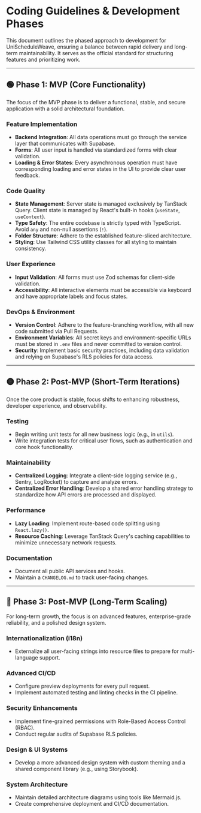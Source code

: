 # Coding Guidelines & Development Phases

This document outlines the phased approach to development for UniScheduleWeave, ensuring a balance between rapid delivery and long-term maintainability. It serves as the official standard for structuring features and prioritizing work.

---

## 🟢 Phase 1: MVP (Core Functionality)

The focus of the MVP phase is to deliver a functional, stable, and secure application with a solid architectural foundation.

### **Feature Implementation**

- **Backend Integration**: All data operations must go through the service layer that communicates with Supabase.
- **Forms**: All user input is handled via standardized forms with clear validation.
- **Loading & Error States**: Every asynchronous operation must have corresponding loading and error states in the UI to provide clear user feedback.

### **Code Quality**

- **State Management**: Server state is managed exclusively by TanStack Query. Client state is managed by React's built-in hooks (`useState`, `useContext`).
- **Type Safety**: The entire codebase is strictly typed with TypeScript. Avoid `any` and non-null assertions (`!`).
- **Folder Structure**: Adhere to the established feature-sliced architecture.
- **Styling**: Use Tailwind CSS utility classes for all styling to maintain consistency.

### **User Experience**

- **Input Validation**: All forms must use Zod schemas for client-side validation.
- **Accessibility**: All interactive elements must be accessible via keyboard and have appropriate labels and focus states.

### **DevOps & Environment**

- **Version Control**: Adhere to the feature-branching workflow, with all new code submitted via Pull Requests.
- **Environment Variables**: All secret keys and environment-specific URLs must be stored in `.env` files and never committed to version control.
- **Security**: Implement basic security practices, including data validation and relying on Supabase's RLS policies for data access.

---

## 🟡 Phase 2: Post-MVP (Short-Term Iterations)

Once the core product is stable, focus shifts to enhancing robustness, developer experience, and observability.

### **Testing**

- Begin writing unit tests for all new business logic (e.g., in `utils`).
- Write integration tests for critical user flows, such as authentication and core hook functionality.

### **Maintainability**

- **Centralized Logging**: Integrate a client-side logging service (e.g., Sentry, LogRocket) to capture and analyze errors.
- **Centralized Error Handling**: Develop a shared error handling strategy to standardize how API errors are processed and displayed.

### **Performance**

- **Lazy Loading**: Implement route-based code splitting using `React.lazy()`.
- **Resource Caching**: Leverage TanStack Query's caching capabilities to minimize unnecessary network requests.

### **Documentation**

- Document all public API services and hooks.
- Maintain a `CHANGELOG.md` to track user-facing changes.

---

## 🔵 Phase 3: Post-MVP (Long-Term Scaling)

For long-term growth, the focus is on advanced features, enterprise-grade reliability, and a polished design system.

### **Internationalization (i18n)**

- Externalize all user-facing strings into resource files to prepare for multi-language support.

### **Advanced CI/CD**

- Configure preview deployments for every pull request.
- Implement automated testing and linting checks in the CI pipeline.

### **Security Enhancements**

- Implement fine-grained permissions with Role-Based Access Control (RBAC).
- Conduct regular audits of Supabase RLS policies.

### **Design & UI Systems**

- Develop a more advanced design system with custom theming and a shared component library (e.g., using Storybook).

### **System Architecture**

- Maintain detailed architecture diagrams using tools like Mermaid.js.
- Create comprehensive deployment and CI/CD documentation.
